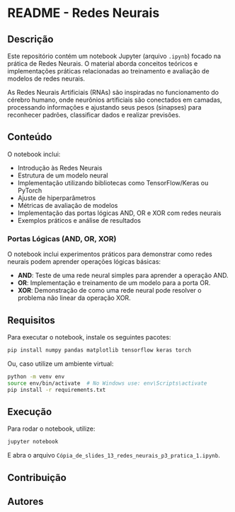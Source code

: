 # README - Redes Neurais

## Descrição
Este repositório contém um notebook Jupyter (arquivo `.ipynb`) focado na prática de Redes Neurais. O material aborda conceitos teóricos e implementações práticas relacionadas ao treinamento e avaliação de modelos de redes neurais.

As Redes Neurais Artificiais (RNAs) são inspiradas no funcionamento do cérebro humano, onde neurônios artificiais são conectados em camadas, processando informações e ajustando seus pesos (sinapses) para reconhecer padrões, classificar dados e realizar previsões.


## Conteúdo
O notebook inclui:
- Introdução às Redes Neurais
- Estrutura de um modelo neural
- Implementação utilizando bibliotecas como TensorFlow/Keras ou PyTorch
- Ajuste de hiperparâmetros
- Métricas de avaliação de modelos
- Implementação das portas lógicas AND, OR e XOR com redes neurais
- Exemplos práticos e análise de resultados

### Portas Lógicas (AND, OR, XOR)
O notebook inclui experimentos práticos para demonstrar como redes neurais podem aprender operações lógicas básicas:
- **AND**: Teste de uma rede neural simples para aprender a operação AND.
- **OR**: Implementação e treinamento de um modelo para a porta OR.
- **XOR**: Demonstração de como uma rede neural pode resolver o problema não linear da operação XOR.

## Requisitos
Para executar o notebook, instale os seguintes pacotes:
```bash
pip install numpy pandas matplotlib tensorflow keras torch
```
Ou, caso utilize um ambiente virtual:
```bash
python -m venv env
source env/bin/activate  # No Windows use: env\Scripts\activate
pip install -r requirements.txt
```

## Execução
Para rodar o notebook, utilize:
```bash
jupyter notebook
```
E abra o arquivo `Cópia_de_slides_13_redes_neurais_p3_pratica_1.ipynb`.

## Contribuição

## Autores

